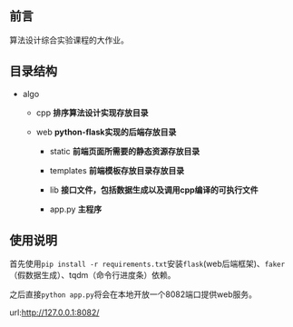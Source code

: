 ## 前言

算法设计综合实验课程的大作业。

## 目录结构

- algo
  - cpp   **排序算法设计实现存放目录**

  - web **python-flask实现的后端存放目录**

    - static  **前端页面所需要的静态资源存放目录**
    - templates **前端模板存放目录存放目录**
    - lib **接口文件，包括数据生成以及调用cpp编译的可执行文件**

    - app.py **主程序**
## 使用说明

首先使用`pip install -r requirements.txt`安装`flask`(web后端框架)、`faker`（假数据生成）、tqdm（命令行进度条）依赖。

之后直接`python app.py`将会在本地开放一个8082端口提供web服务。

url:http://127.0.0.1:8082/

